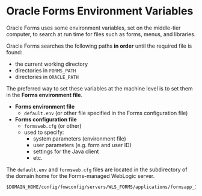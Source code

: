 # Oracle Forms Environment Variables

Oracle Forms uses some environment variables, set on the middle-tier computer, to search at run time for files such as forms, menus, and libraries.

Oracle Forms searches the following paths **in order** until the required file is found:
- the current working directory
- directories in ```FORMS_PATH```
- directories in ```ORACLE_PATH```

The preferred way to set these variables at the machine level is to set them in the **Forms environment file**.

- **Forms environment file**
    - ```default.env``` (or other file specified in the Forms configuration file)
- **Forms configuration file**
    - ```formsweb.cfg``` (or other)
    - used to specify:
        - system parameters (environment file)
        - user parameters (e.g. form and user ID)
        - settings for the Java client
        - etc.

The ```default.env``` and ```formsweb.cfg``` files are located in the subdirectory of the domain home for the Forms-managed WebLogic server.

    $DOMAIN_HOME/config/fmwconfig/servers/WLS_FORMS/applications/formsapp_12.2.1/config